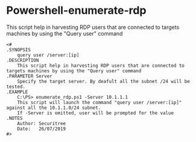 # Powershell-enumerate-rdp
This script help in harvesting RDP users that are connected to targets machines by using the "Query user" command

```
<#
.SYNOPSIS
    query user /server:[ip]
.DESCRIPTION
    This script help in harvesting RDP users that are connected to targets machines by using the "Query user" command
.PARAMETER Server
    Specify the target server. By deafult all the subnet /24 will be tested.
.EXAMPLE
    C:\PS> enumerate_rdp.ps1 -Server 10.1.1.1
    This script will launch the command "query user /server:[ip]" against all the 10.1.1.0/24 subnet.
	If -Server is omitted, user will be prompted for the value
.NOTES
    Author: Securitree
    Date:   26/07/2019  
#>
```
